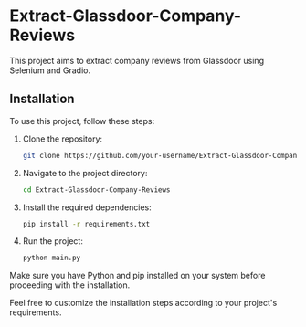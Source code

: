 # Extract-Glassdoor-Company-Reviews

This project aims to extract company reviews from Glassdoor using Selenium and Gradio.

## Installation

To use this project, follow these steps:

1. Clone the repository:

    ```bash
    git clone https://github.com/your-username/Extract-Glassdoor-Company-Reviews.git
    ```

2. Navigate to the project directory:

    ```bash
    cd Extract-Glassdoor-Company-Reviews
    ```

3. Install the required dependencies:

    ```bash
    pip install -r requirements.txt
    ```

4. Run the project:

    ```bash
    python main.py
    ```

Make sure you have Python and pip installed on your system before proceeding with the installation.

Feel free to customize the installation steps according to your project's requirements.

